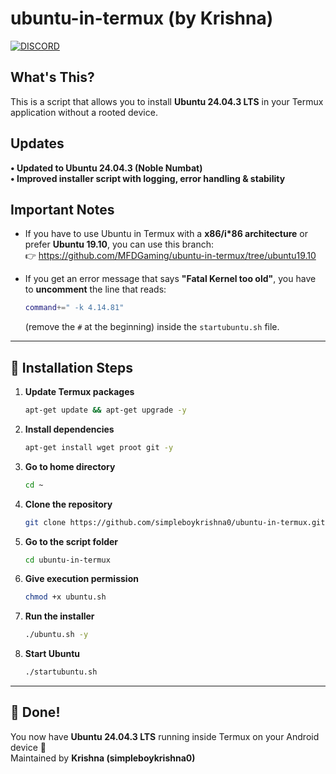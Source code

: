 # ubuntu-in-termux (by Krishna)

[![DISCORD](https://img.shields.io/badge/Chat-On%20Discord-738BD7.svg?style=for-the-badge)](https://discord.gg/Xaqkdeh)

## What's This?

This is a script that allows you to install **Ubuntu 24.04.3 LTS** in
your Termux application without a rooted device.

## Updates

**• Updated to Ubuntu 24.04.3 (Noble Numbat)**\
**• Improved installer script with logging, error handling & stability**

## Important Notes

-   If you have to use Ubuntu in Termux with a **x86/i\*86
    architecture** or prefer **Ubuntu 19.10**, you can use this branch:\
    👉 https://github.com/MFDGaming/ubuntu-in-termux/tree/ubuntu19.10

-   If you get an error message that says **"Fatal Kernel too old"**,
    you have to **uncomment** the line that reads:

    ``` bash
    command+=" -k 4.14.81"
    ```

    (remove the `#` at the beginning) inside the `startubuntu.sh` file.

------------------------------------------------------------------------

## 🔧 Installation Steps

1.  **Update Termux packages**

    ``` bash
    apt-get update && apt-get upgrade -y
    ```

2.  **Install dependencies**

    ``` bash
    apt-get install wget proot git -y
    ```

3.  **Go to home directory**

    ``` bash
    cd ~
    ```

4.  **Clone the repository**

    ``` bash
    git clone https://github.com/simpleboykrishna0/ubuntu-in-termux.git
    ```

5.  **Go to the script folder**

    ``` bash
    cd ubuntu-in-termux
    ```

6.  **Give execution permission**

    ``` bash
    chmod +x ubuntu.sh
    ```

7.  **Run the installer**

    ``` bash
    ./ubuntu.sh -y
    ```

8.  **Start Ubuntu**

    ``` bash
    ./startubuntu.sh
    ```

------------------------------------------------------------------------

## 🎉 Done!

You now have **Ubuntu 24.04.3 LTS** running inside Termux on your
Android device 🚀\
Maintained by **Krishna (simpleboykrishna0)**
